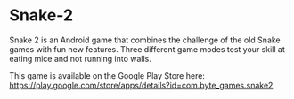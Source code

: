 # Snake-2
Snake 2 is an Android game that combines the challenge of the old Snake games with fun new features. Three different game modes test your skill at eating mice and not running into walls.

This game is available on the Google Play Store here: https://play.google.com/store/apps/details?id=com.byte_games.snake2